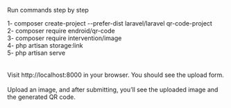 Run commands  step by step

1-  composer create-project --prefer-dist laravel/laravel qr-code-project <br>
2-  composer require endroid/qr-code <br>
3-  composer require intervention/image<br>
4-  php artisan storage:link<br>
5-  php artisan serve<br>
<br><br>
Visit http://localhost:8000 in your browser. You should see the upload form.
<br><br>
Upload an image, and after submitting, you’ll see the uploaded image and the generated QR code.

